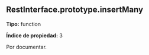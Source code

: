 ## RestInterface.prototype.insertMany

**Tipo:** function

**Índice de propiedad:** 3

Por documentar.



